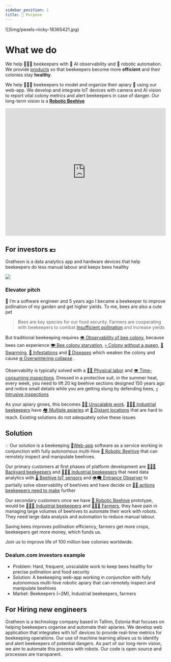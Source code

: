 ```yaml
---
sidebar_position: 1
title: 🌻 Purpose
---
```


<div style={{ height:150, overflow:"hidden", verticalAlign:"middle", marginBottom:10, borderRadius:5 }}><div style={{ marginTop: "-20%" }}>
![](img/pexels-nicky-18365421.jpg)
</div></div>

# What we do

We help 🧑🏻‍🚀 beekeepers with 🐝 AI observability and 🤖 robotic automation. 
We provide [products](../products/index.md) so that beekeepers become more **efficient** and their colonies stay **healthy**.

We help 🧑🏻‍🚀 beekeepers to model and organize their apiary 🐝 using our web-app. We develop and integrate IoT devices with camera and AI vision to report vital colony metrics and alert beekeepers in case of danger. Our long-term vision is a [**Robotic Beehive**](https://www.notion.so/Robotic-Beehive-fd9559a2950b44bc8291972299ced18e?pvs=21)

<iframe width="100%" height="400" src="https://www.youtube.com/embed/gM3AJEAhmXc" title="Call to action for automated beekeeping with Gratheon" frameborder="0" allow="accelerometer; autoplay; clipboard-write; encrypted-media; gyroscope; picture-in-picture; web-share" referrerpolicy="strict-origin-when-cross-origin" allowfullscreen></iframe>


## For investors 💶
Gratheon is a data analytics app and hardware devices that help beekeepers do less manual labour and keeps bees healthy

![](img/artjom-exhausted.png)

### Elevator pitch

📢 I’m a software engineer and 5 years ago I became a beekeeper to improve pollination of my garden and get higher yields. To me, bees are also a cute pet


> Bees are key species for our food security. Farmers are cooperating with beekeepers to combat [Insufficient pollination](https://www.notion.so/Insufficient-pollination-93d31ab6309443f9bbe0a50f4b560188?pvs=21) and increase yields

But traditional beekeeping requires [👁️ Observability of bee colony](../🌨️%20Problems/👁️%20Observability%20of%20bee%20colony.md), because bees can experience  [🍽️ Bee colony starvation](../🌨️%20Problems/🍽️%20Bee%20colony%20starvation.md), [💀 Colony without a queen](../🌨️%20Problems/💀%20Colony%20without%20a%20queen.md), [🧶 Swarming](../🌨️%20Problems/🧶%20Swarming.md), [🦀 Infestations](../🌨️%20Problems/🦀%20Infestations.md)   and [🦀 Diseases](../🌨️%20Problems/🦀%20Diseases.md) which weaken the colony and cause [❄️ Overwintering collapse](../🌨️%20Problems/❄️%20Overwintering%20collapse.md) .

Observability is typically solved with a [💪🏻 Physical labor](../🌨️%20Problems/💪🏻%20Physical%20labor.md)  and [👁️ Time-consuming inspections](../🌨️%20Problems/👁️%20Time-consuming%20inspections.md). Dressed in a protective suit, in the summer heat, every week, you need to lift 20 kg beehive sections designed 150 years ago and notice small details while you are getting stung by defending bees, [💀 Intrusive inspections](../🌨️%20Problems/💀%20Intrusive%20inspections.md)

As your apiary grows, this becomes [💪🏻 Unscalable work](../🌨️%20Problems/💪🏻%20Unscalable%20work.md). [👨🏻‍🚒 Industrial beekeepers](../products/clients/👨🏻‍🚒%20Industrial%20beekeepers.md) have [🏘️ Multiple apiaries](../🌨️%20Problems/🏘️%20Multiple%20apiaries.md)  at [🌲 Distant locations](../🌨️%20Problems/🌲%20Distant%20locations.md) that are hard to reach. Existing solutions do not adequately solve these issues
  
## Solution

💡 Our solution is a beekeeping [📱Web-app](../products/📱Web-app/📱Web-app.md) software as a service working in conjunction with fully autonomous multi-hive [🧿 Robotic Beehive](../products/🧿%20Robotic%20Beehive/🧿%20Robotic%20Beehive.md)  that can remotely inspect and manipulate beehives.

Our primary customers at first phases of platform development are [👨🏻‍🚀 Backyard beekeepers](../products/clients/👨🏻‍🚀%20Backyard%20beekeepers.md) and [👨🏻‍🚒 Industrial beekeepers](../products/clients/👨🏻‍🚒%20Industrial%20beekeepers.md) that need data analytics with [🌡️ Beehive IoT sensors](../products/🌡️%20Beehive%20IoT%20sensors/🌡️%20Beehive%20IoT%20sensors.md) and [👁️‍🗨️ Entrance Observer](../products/👁️‍🗨️%20Entrance%20Observer/👁️‍🗨️%20Entrance%20Observer.md) to partially solve  observability of beehives and have decide on [🧑‍🚀 actions beekeepers need to make](../products/🧑‍🚀%20Actions%20beekeepers%20make.md) further

Our secondary customers once we have [🧿 Robotic Beehive](../products/🧿%20Robotic%20Beehive/🧿%20Robotic%20Beehive.md) prototype, would be [👨🏻‍🚒 Industrial beekeepers](../products/clients/👨🏻‍🚒%20Industrial%20beekeepers.md) and [🧑🏻‍🌾 Farmers](../products/clients/🧑🏻‍🌾%20Farmers.md), they have pain in managing large volumes of beehives to automate their work with robots. They need large data analysis and automation to reduce manual labour. 

Saving bees improves pollination efficiency, farmers get more crops, beekeepers get more money, which funds us.

Join us to improve life of 100 million bee colonies worldwide.


### Dealum.com investors example
- Problem: Hard, frequent, unscalable work to keep bees healthy for precise pollination and food security
- Solution: A beekeeping web-app working in conjunction with fully autonomous multi-hive robotic apiary that can remotely inspect and manipulate beehives
- Market: Beekeepers (~2M), Industrial beekeepers, farmers


## For Hiring new engineers

Gratheon is a technology company based in Tallinn, Estonia that focuses on helping beekeepers organise and automate their apiaries. We develop web application that integrates with IoT devices to provide real-time metrics for beekeeping operations. Our use of machine learning allows us to identify and alert beekeepers of potential dangers. As part of our long-term vision, we aim to automate this process with robots. Our code is open source and processes are transparent.
